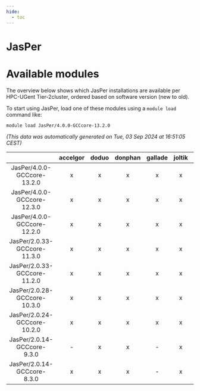 ```yaml
---
hide:
  - toc
---
```


JasPer
======

# Available modules


The overview below shows which JasPer installations are available per HPC-UGent Tier-2cluster, ordered based on software version (new to old).

To start using JasPer, load one of these modules using a `module load` command like:

```shell
module load JasPer/4.0.0-GCCcore-13.2.0
```

*(This data was automatically generated on Tue, 03 Sep 2024 at 16:51:05 CEST)*  

| |accelgor|doduo|donphan|gallade|joltik|shinx|skitty|
| :---: | :---: | :---: | :---: | :---: | :---: | :---: | :---: |
|JasPer/4.0.0-GCCcore-13.2.0|x|x|x|x|x|x|x|
|JasPer/4.0.0-GCCcore-12.3.0|x|x|x|x|x|x|x|
|JasPer/4.0.0-GCCcore-12.2.0|x|x|x|x|x|-|x|
|JasPer/2.0.33-GCCcore-11.3.0|x|x|x|x|x|x|x|
|JasPer/2.0.33-GCCcore-11.2.0|x|x|x|x|x|-|x|
|JasPer/2.0.28-GCCcore-10.3.0|x|x|x|x|x|-|x|
|JasPer/2.0.24-GCCcore-10.2.0|x|x|x|x|x|-|x|
|JasPer/2.0.14-GCCcore-9.3.0|-|x|x|-|x|-|x|
|JasPer/2.0.14-GCCcore-8.3.0|x|x|x|-|x|-|x|
